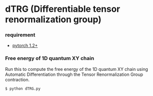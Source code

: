 # dTRG (Differentiable tensor renormalization group)

### requirement 
* [pytorch 1.2+](https://pytorch.org/)

### Free energy of 1D quantum XY chain
 
Run this to compute the free energy of the 1D quantum XY chain using Automatic Differentiation through the Tensor Renormalization Group contraction. 

```bash
$ python dTRG.py 
```
